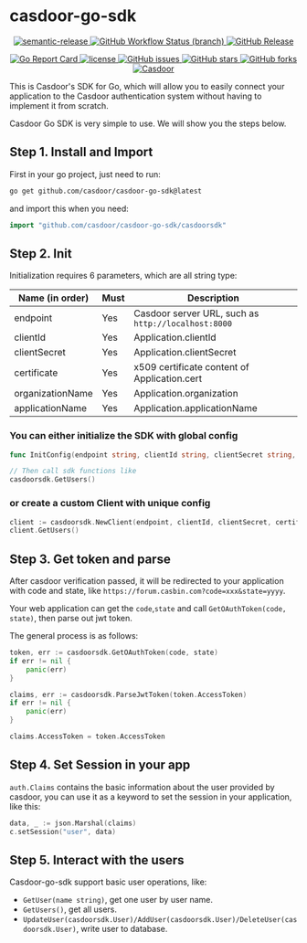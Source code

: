 # casdoor-go-sdk

<p align="center">
  <a href="#badge">
    <img alt="semantic-release" src="https://img.shields.io/badge/%20%20%F0%9F%93%A6%F0%9F%9A%80-semantic--release-e10079.svg">
  </a>
  <a href="https://github.com/casdoor/casdoor-go-sdk/actions/workflows/ci.yml">
    <img alt="GitHub Workflow Status (branch)" src="https://img.shields.io/github/actions/workflow/status/casdoor/casdoor-go-sdk/ci.yml?branch=master">
  </a>
  <a href="https://github.com/casdoor/casdoor-go-sdk/releases/latest">
    <img alt="GitHub Release" src="https://img.shields.io/github/v/release/casdoor/casdoor-go-sdk.svg">
  </a>
</p>

<p align="center">
  <a href="https://goreportcard.com/report/github.com/casdoor/casdoor-go-sdk">
    <img alt="Go Report Card" src="https://goreportcard.com/badge/github.com/casdoor/casdoor-go-sdk?style=flat-square">
  </a>
  <a href="https://github.com/casdoor/casdoor-go-sdk/blob/master/LICENSE">
    <img src="https://img.shields.io/github/license/casdoor/casdoor-go-sdk?style=flat-square" alt="license">
  </a>
  <a href="https://github.com/casdoor/casdoor-go-sdk/issues">
    <img alt="GitHub issues" src="https://img.shields.io/github/issues/casdoor/casdoor-go-sdk?style=flat-square">
  </a>
  <a href="#">
    <img alt="GitHub stars" src="https://img.shields.io/github/stars/casdoor/casdoor-go-sdk?style=flat-square">
  </a>
  <a href="https://github.com/casdoor/casdoor-go-sdk/network">
    <img alt="GitHub forks" src="https://img.shields.io/github/forks/casdoor/casdoor-go-sdk?style=flat-square">
  </a>
  <a href="https://discord.gg/5rPsrAzK7S">
    <img alt="Casdoor" src="https://img.shields.io/discord/1022748306096537660?style=flat-square&logo=discord&label=discord&color=5865F2">
  </a>
</p>

This is Casdoor's SDK for Go, which will allow you to easily connect your application to the Casdoor authentication system without having to implement it from scratch.

Casdoor Go SDK is very simple to use. We will show you the steps below.

## Step 1. Install and Import

First in your go project, just need to run:

```bash
go get github.com/casdoor/casdoor-go-sdk@latest
```

and import this when you need:

```go
import "github.com/casdoor/casdoor-go-sdk/casdoorsdk"
```

## Step 2. Init

Initialization requires 6 parameters, which are all string type:

| Name (in order)  | Must | Description                                         |
|------------------|------|-----------------------------------------------------|
| endpoint         | Yes  | Casdoor server URL, such as `http://localhost:8000` |
| clientId         | Yes  | Application.clientId                                |
| clientSecret     | Yes  | Application.clientSecret                            |
| certificate      | Yes  | x509 certificate content of Application.cert        |
| organizationName | Yes  | Application.organization                            |
| applicationName  | Yes  | Application.applicationName                         |

### You can either initialize the SDK with global config

```go
func InitConfig(endpoint string, clientId string, clientSecret string, certificate string, organizationName string, applicationName string)

// Then call sdk functions like
casdoorsdk.GetUsers()
```

### or create a custom Client with unique config

```go
client := casdoorsdk.NewClient(endpoint, clientId, clientSecret, certificate, organizationName, applicationName)
client.GetUsers()
```

## Step 3. Get token and parse

After casdoor verification passed, it will be redirected to your application with code and state, like `https://forum.casbin.com?code=xxx&state=yyyy`.

Your web application can get the `code`,`state` and call `GetOAuthToken(code, state)`, then parse out jwt token.

The general process is as follows:

```go
token, err := casdoorsdk.GetOAuthToken(code, state)
if err != nil {
	panic(err)
}

claims, err := casdoorsdk.ParseJwtToken(token.AccessToken)
if err != nil {
	panic(err)
}

claims.AccessToken = token.AccessToken
```

## Step 4. Set Session in your app

`auth.Claims` contains the basic information about the user provided by casdoor, you can use it as a keyword to set the session in your application, like this:

```go
data, _ := json.Marshal(claims)
c.setSession("user", data)
```

## Step 5. Interact with the users

Casdoor-go-sdk support basic user operations, like:

- `GetUser(name string)`, get one user by user name.
- `GetUsers()`, get all users.
- `UpdateUser(casdoorsdk.User)/AddUser(casdoorsdk.User)/DeleteUser(casdoorsdk.User)`, write user to database.
